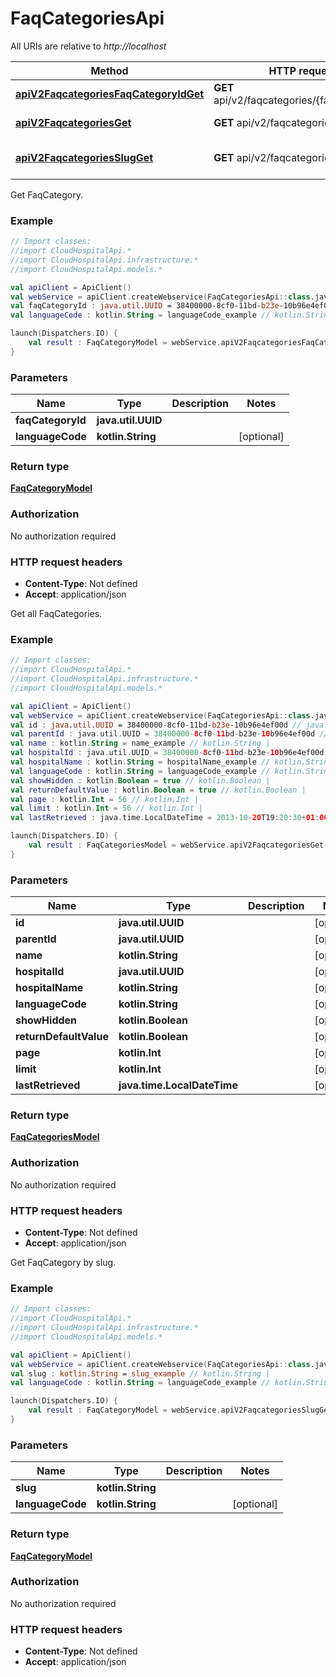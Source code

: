 # FaqCategoriesApi

All URIs are relative to *http://localhost*

Method | HTTP request | Description
------------- | ------------- | -------------
[**apiV2FaqcategoriesFaqCategoryIdGet**](FaqCategoriesApi.md#apiV2FaqcategoriesFaqCategoryIdGet) | **GET** api/v2/faqcategories/{faqCategoryId} | Get FaqCategory.
[**apiV2FaqcategoriesGet**](FaqCategoriesApi.md#apiV2FaqcategoriesGet) | **GET** api/v2/faqcategories | Get all FaqCategories.
[**apiV2FaqcategoriesSlugGet**](FaqCategoriesApi.md#apiV2FaqcategoriesSlugGet) | **GET** api/v2/faqcategories/{slug} | Get FaqCategory by slug.



Get FaqCategory.

### Example
```kotlin
// Import classes:
//import CloudHospitalApi.*
//import CloudHospitalApi.infrastructure.*
//import CloudHospitalApi.models.*

val apiClient = ApiClient()
val webService = apiClient.createWebservice(FaqCategoriesApi::class.java)
val faqCategoryId : java.util.UUID = 38400000-8cf0-11bd-b23e-10b96e4ef00d // java.util.UUID | 
val languageCode : kotlin.String = languageCode_example // kotlin.String | 

launch(Dispatchers.IO) {
    val result : FaqCategoryModel = webService.apiV2FaqcategoriesFaqCategoryIdGet(faqCategoryId, languageCode)
}
```

### Parameters

Name | Type | Description  | Notes
------------- | ------------- | ------------- | -------------
 **faqCategoryId** | **java.util.UUID**|  |
 **languageCode** | **kotlin.String**|  | [optional]

### Return type

[**FaqCategoryModel**](FaqCategoryModel.md)

### Authorization

No authorization required

### HTTP request headers

 - **Content-Type**: Not defined
 - **Accept**: application/json


Get all FaqCategories.

### Example
```kotlin
// Import classes:
//import CloudHospitalApi.*
//import CloudHospitalApi.infrastructure.*
//import CloudHospitalApi.models.*

val apiClient = ApiClient()
val webService = apiClient.createWebservice(FaqCategoriesApi::class.java)
val id : java.util.UUID = 38400000-8cf0-11bd-b23e-10b96e4ef00d // java.util.UUID | 
val parentId : java.util.UUID = 38400000-8cf0-11bd-b23e-10b96e4ef00d // java.util.UUID | 
val name : kotlin.String = name_example // kotlin.String | 
val hospitalId : java.util.UUID = 38400000-8cf0-11bd-b23e-10b96e4ef00d // java.util.UUID | 
val hospitalName : kotlin.String = hospitalName_example // kotlin.String | 
val languageCode : kotlin.String = languageCode_example // kotlin.String | 
val showHidden : kotlin.Boolean = true // kotlin.Boolean | 
val returnDefaultValue : kotlin.Boolean = true // kotlin.Boolean | 
val page : kotlin.Int = 56 // kotlin.Int | 
val limit : kotlin.Int = 56 // kotlin.Int | 
val lastRetrieved : java.time.LocalDateTime = 2013-10-20T19:20:30+01:00 // java.time.LocalDateTime | 

launch(Dispatchers.IO) {
    val result : FaqCategoriesModel = webService.apiV2FaqcategoriesGet(id, parentId, name, hospitalId, hospitalName, languageCode, showHidden, returnDefaultValue, page, limit, lastRetrieved)
}
```

### Parameters

Name | Type | Description  | Notes
------------- | ------------- | ------------- | -------------
 **id** | **java.util.UUID**|  | [optional]
 **parentId** | **java.util.UUID**|  | [optional]
 **name** | **kotlin.String**|  | [optional]
 **hospitalId** | **java.util.UUID**|  | [optional]
 **hospitalName** | **kotlin.String**|  | [optional]
 **languageCode** | **kotlin.String**|  | [optional]
 **showHidden** | **kotlin.Boolean**|  | [optional]
 **returnDefaultValue** | **kotlin.Boolean**|  | [optional]
 **page** | **kotlin.Int**|  | [optional]
 **limit** | **kotlin.Int**|  | [optional]
 **lastRetrieved** | **java.time.LocalDateTime**|  | [optional]

### Return type

[**FaqCategoriesModel**](FaqCategoriesModel.md)

### Authorization

No authorization required

### HTTP request headers

 - **Content-Type**: Not defined
 - **Accept**: application/json


Get FaqCategory by slug.

### Example
```kotlin
// Import classes:
//import CloudHospitalApi.*
//import CloudHospitalApi.infrastructure.*
//import CloudHospitalApi.models.*

val apiClient = ApiClient()
val webService = apiClient.createWebservice(FaqCategoriesApi::class.java)
val slug : kotlin.String = slug_example // kotlin.String | 
val languageCode : kotlin.String = languageCode_example // kotlin.String | 

launch(Dispatchers.IO) {
    val result : FaqCategoryModel = webService.apiV2FaqcategoriesSlugGet(slug, languageCode)
}
```

### Parameters

Name | Type | Description  | Notes
------------- | ------------- | ------------- | -------------
 **slug** | **kotlin.String**|  |
 **languageCode** | **kotlin.String**|  | [optional]

### Return type

[**FaqCategoryModel**](FaqCategoryModel.md)

### Authorization

No authorization required

### HTTP request headers

 - **Content-Type**: Not defined
 - **Accept**: application/json

